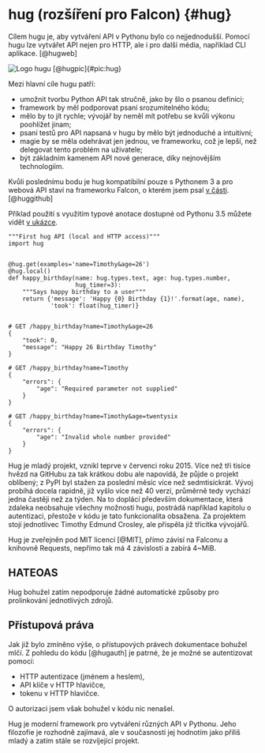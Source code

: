 hug (rozšíření pro Falcon) {#hug}
==========================

Cílem hugu je, aby vytváření API v Pythonu bylo co nejjednodušší.
Pomocí hugu lze vytvářet API nejen pro HTTP, ale i pro další média, například CLI aplikace. [@hugweb]

![Logo hugu [@hugpic]{#pic:hug}](images/hug)

Mezi hlavní cíle hugu patří:

 * umožnit tvorbu Python API tak stručně, jako by šlo o psanou definici;
 * framework by měl podporovat psaní srozumitelného kódu;
 * mělo by to jít rychle; vývojář by neměl mít potřebu se kvůli výkonu poohlížet jinam;
 * psaní testů pro API napsaná v hugu by mělo být jednoduché a intuitivní;
 * magie by se měla odehrávat jen jednou, ve frameworku, což je lepší, než delegovat tento problém na uživatele;
 * být základním kamenem API nové generace, díky nejnovějším technologiím.

Kvůli poslednímu bodu je hug kompatibilní pouze s Pythonem 3
a pro webová API staví na frameworku Falcon, o kterém jsem psal [v části](#falcon). [@huggithub]

Příklad použití s využitím typové anotace dostupné od Pythonu 3.5 můžete vidět [v ukázce](#code:hug).

```{caption="{#code:hug}Příklad použití z dokumentace hugu \autocite{hugdoc}" .python}
"""First hug API (local and HTTP access)"""
import hug


@hug.get(examples='name=Timothy&age=26')
@hug.local()
def happy_birthday(name: hug.types.text, age: hug.types.number,
                   hug_timer=3):
    """Says happy birthday to a user"""
    return {'message': 'Happy {0} Birthday {1}!'.format(age, name),
            'took': float(hug_timer)}


# GET /happy_birthday?name=Timothy&age=26
{
    "took": 0,
    "message": "Happy 26 Birthday Timothy"
}

# GET /happy_birthday?name=Timothy
{
    "errors": {
        "age": "Required parameter not supplied"
    }
}

# GET /happy_birthday?name=Timothy&age=twentysix
{
    "errors": {
        "age": "Invalid whole number provided"
    }
}

```

Hug je mladý projekt, vznikl teprve v červenci roku 2015.
Více než tři tisíce hvězd na GitHubu za tak krátkou dobu ale napovídá, že půjde o projekt oblíbený;
z PyPI byl stažen za poslední měsíc více než sedmtisíckrát.
Vývoj probíhá docela rapidně, již vyšlo více než  40 verzí, průměrně tedy vychází jedna častěji než za týden.
Na to doplácí především dokumentace, která zdaleka neobsahuje všechny možnosti hugu,
postrádá například kapitolu o autentizaci, přestože v kódu je tato funkcionalita obsažena.
Za projektem stojí jednotlivec Timothy Edmund Crosley, ale přispěla již třicítka vývojářů.

Hug je zveřejněn pod MIT licencí [@MIT], přímo závisí na Falconu a knihovně Requests, nepřímo tak má 4 závislosti a zabírá 4~MiB.

HATEOAS
-------

Hug bohužel zatím nepodporuje žádné automatické způsoby pro prolinkování jednotlivých zdrojů.

Přístupová práva
----------------

Jak již bylo zmíněno výše, o přístupových právech dokumentace bohužel mlčí.
Z pohledu do kódu [@hugauth] je patrné, že je možné se autentizovat pomocí:

 * HTTP autentizace (jménem a heslem),
 * API klíče v HTTP hlavičce,
 * tokenu v HTTP hlavičce.

O autorizaci jsem však bohužel v kódu nic nenašel.

Hug je moderní framework pro vytváření různých API v Pythonu.
Jeho filozofie je rozhodně zajímavá, ale v současnosti jej hodnotím jako příliš mladý a zatím stále se rozvíjející projekt.
